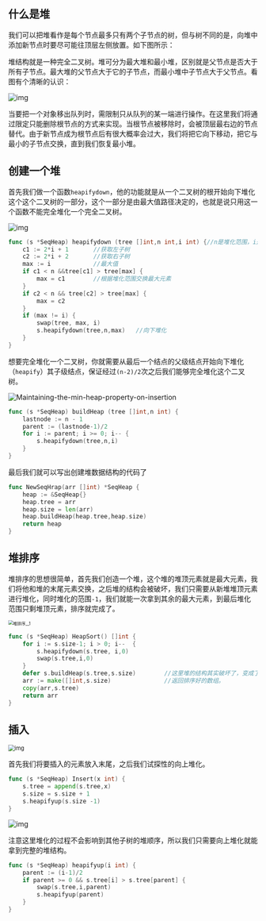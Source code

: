 ## 什么是堆

我们可以把堆看作是每个节点最多只有两个子节点的树，但与树不同的是，向堆中添加新节点时要尽可能往顶层左侧放置。如下图所示：

堆结构就是一种完全二叉树。堆可分为最大堆和最小堆，区别就是父节点是否大于所有子节点。最大堆的父节点大于它的子节点，而最小堆中子节点大于父节点。看图有个清晰的认识：


![img](F:\我的笔记\35.数据结构\assets\2018091712014232)

当要把一个对象移出队列时，需限制只从队列的某一端进行操作。在这里我们将通过限定只能删除根节点的方式来实现。当根节点被移除时，会被顶层最右边的节点替代。由于新节点成为根节点后有很大概率会过大，我们将把它向下移动，把它与最小的子节点交换，直到我们恢复最小堆。

## 创建一个堆

首先我们做一个函数`heapifydown`，他的功能就是从一个二叉树的根开始向下堆化这个这个二叉树的一部分，这个一部分是由最大值路径决定的，也就是说只用这一个函数不能完全堆化一个完全二叉树。

![img](F:\我的笔记\35.数据结构\assets\Maintaining-the-min-heap-property-on-insertion.png)

```go
func (s *SeqHeap) heapifydown (tree []int,n int,i int) {//n是堆化范围，i是当前堆化元素
	c1 := 2*i + 1		//获取左子树
	c2 := 2*i + 2		//获取右子树
	max := i			//最大值
	if c1 < n &&tree[c1] > tree[max] {
		max = c1		//根据堆化范围交换最大元素
	}
	if c2 < n && tree[c2] > tree[max] {
		max = c2
	}
	if (max != i) {
		swap(tree, max, i)	
		s.heapifydown(tree,n,max)	//向下堆化
	}
}
```

想要完全堆化一个二叉树，你就需要从最后一个结点的父级结点开始向下堆化（`heapify`）其子级结点，保证经过`(n-2)/2`次之后我们能够完全堆化这个二叉树。

![Maintaining-the-min-heap-property-on-insertion](F:\我的笔记\35.数据结构\assets\jfaslkjfaid)

```go
func (s *SeqHeap) buildHeap (tree []int,n int) {
	lastnode := n - 1
	parent := (lastnode-1)/2
	for i := parent; i >= 0; i-- {
		s.heapifydown(tree,n,i)
	}
}
```

最后我们就可以写出创建堆数据结构的代码了

```go
func NewSeqHrap(arr []int) *SeqHeap {
	heap := &SeqHeap{}
	heap.tree = arr
	heap.size = len(arr)
	heap.buildHeap(heap.tree,heap.size)
	return heap
}
```

## 堆排序

堆排序的思想很简单，首先我们创造一个堆，这个堆的堆顶元素就是最大元素，我们将他和堆的末尾元素交换，之后堆的结构会被破坏，我们只需要从新堆堆顶元素进行堆化，同时堆化的范围`-1`，我们就能一次拿到其余的最大元素，到最后堆化范围只剩堆顶元素，排序就完成了。

<img src="F:\我的笔记\35.数据结构\assets\堆排序__1.png" alt="堆排序__1" style="zoom:60%;" />

```go
func (s *SeqHeap) HeapSort() []int {
	for i := s.size-1; i > 0; i--  {
		s.heapifydown(s.tree, i,0)
		swap(s.tree,i,0)
	}
	defer s.buildHeap(s.tree,s.size)		//这里堆的结构其实破坏了，变成了一个最小堆，所以我们重新建堆。
	arr := make([]int,s.size)				//返回排序好的数组。
	copy(arr,s.tree)		
	return arr
}
```

## 插入

<img src="F:\我的笔记\35.数据结构\assets\Conceptual-sketch-of-a-new-node-being-inserted-into-a-heap.png" alt="img" style="zoom:80%;" />

首先我们将要插入的元素放入末尾，之后我们试探性的向上堆化。

```go
func (s *SeqHeap) Insert(x int) {
	s.tree = append(s.tree,x)
	s.size = s.size + 1
	s.heapifyup(s.size -1)
}
```

![img](F:\我的笔记\35.数据结构\assets\Maintaining-the-min-heap-property-on-insertion.png)

注意这里堆化的过程不会影响到其他子树的堆顺序，所以我们只需要向上堆化就能拿到完整的堆结构。

```go
func (s *SeqHeap) heapifyup(i int) {
	parent := (i-1)/2
	if parent >= 0 && s.tree[i] > s.tree[parent] {
		swap(s.tree,i,parent)
		s.heapifyup(parent)
	}
}
```

